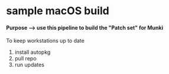 # sample macOS build

#### Purpose --> use this pipeline to build the "Patch set" for Munki 
To keep workstations up to date

1. install autopkg
2. pull repo
3. run updates

